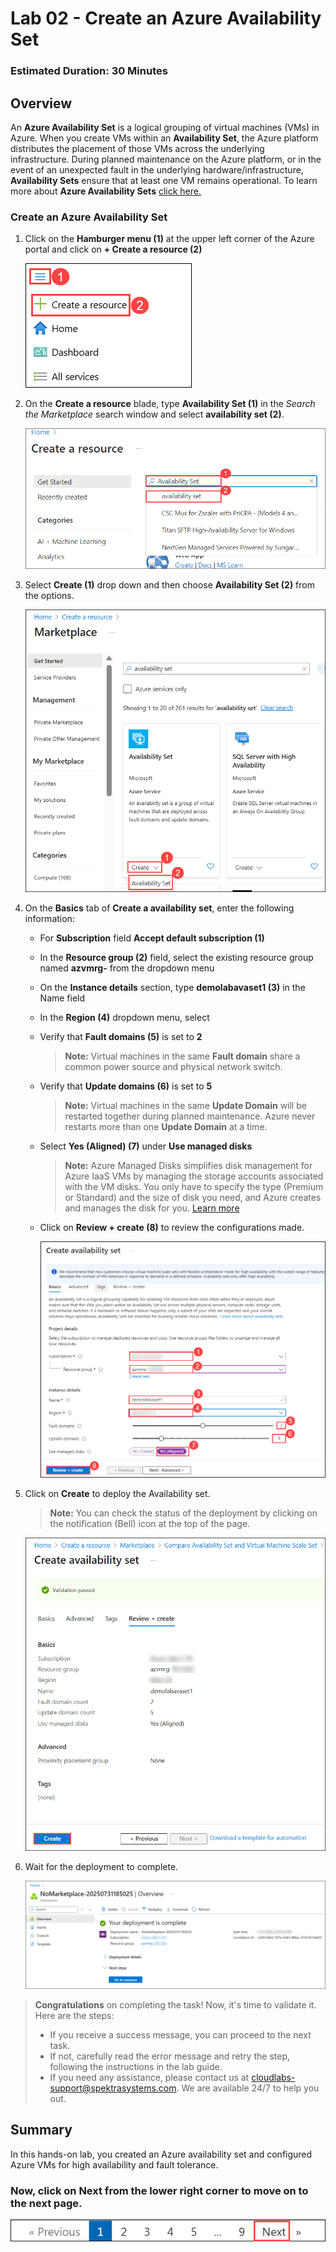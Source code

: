 ﻿# Lab 02 - Create an Azure Availability Set

### Estimated Duration: 30 Minutes

## Overview

An **Azure Availability Set** is a logical grouping of virtual machines (VMs) in Azure. When you create VMs within an **Availability Set**, the Azure platform distributes the placement of those VMs across the underlying infrastructure. During planned maintenance on the Azure platform, or in the event of an unexpected fault in the underlying hardware/infrastructure, **Availability Sets** ensure that at least one VM remains operational. To learn more about **Azure Availability Sets** [click here.](https://learn.microsoft.com/en-us/azure/virtual-machines/availability-set-overview)

### Create an Azure Availability Set

1. Click on the **Hamburger menu (1)** at the upper left corner of the Azure portal and click on **+ Create a resource (2)**

    ![](../instructions/images/Lab1-00.png)
   
3. On the **Create a resource** blade, type <copy> **Availability Set (1)** </copy> in the _Search the Marketplace_ search window and select **availability set (2)**.

    ![](../instructions/images/lab1-image2.png)
    
4. Select **Create (1)** drop down and then choose **Availability Set (2)** from the options.

     ![](../instructions/images/Lab1-01.png)
    
5. On the **Basics** tab of **Create a availability set**, enter the following information:

      - For **Subscription** field **Accept default subscription (1)** 
      - In the **Resource group (2)** field, select the existing resource group named **azvmrg-<inject key="Deployment ID" enableCopy="false"/>** from the dropdown menu
      - On the **Instance details** section, type <copy>**demolabavaset1 (3)**</copy> in the Name field
      - In the **Region (4)** dropdown menu, select **<inject key="Region" enableCopy="false"/>**
      - Verify that **Fault domains (5)** is set to **2**

         > **Note:** Virtual machines in the same **Fault domain** share a common power source and physical network switch.

      - Verify that **Update domains (6)** is set to **5**

         > **Note:**  Virtual machines in the same **Update Domain** will be restarted together during planned maintenance. Azure never restarts more than one **Update Domain** at a time.

      - Select **Yes (Aligned) (7)** under **Use managed disks** 

          > **Note:** Azure Managed Disks simplifies disk management for Azure IaaS VMs by managing the storage accounts associated with the VM disks. You only have to specify the type (Premium or Standard) and the size of disk you need, and Azure creates and manages the disk for you. [Learn more](https://docs.microsoft.com/en-us/azure/storage/storage-managed-disks-overview)

      - Click on **Review + create (8)** to review the configurations made.

        ![](../instructions/images/lab1-image5.png)
     
14. Click on **Create** to deploy the Availability set.

    > **Note:** You can check the status of the deployment by clicking on the notification (Bell) icon at the top of the page.

       ![](images/Lab1-02.png)

15. Wait for the deployment to complete.

    ![](images/Lab1-03.png)

<validation step="c08da951-00f1-455e-8236-e18bace20c34" />

> **Congratulations** on completing the task! Now, it's time to validate it. Here are the steps:
> - If you receive a success message, you can proceed to the next task.
> - If not, carefully read the error message and retry the step, following the instructions in the lab guide. 
> - If you need any assistance, please contact us at cloudlabs-support@spektrasystems.com. We are available 24/7 to help you out.
    
## Summary 

In this hands-on lab, you created an Azure availability set and configured Azure VMs for high availability and fault tolerance.

### Now, click on **Next** from the lower right corner to move on to the next page.

   ![Launch Azure Portal](../instructions/images/avm-18.png)
